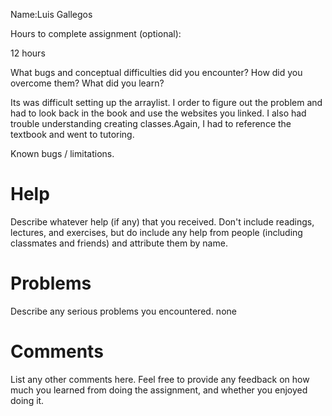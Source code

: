 Name:Luis Gallegos
 
Hours to complete assignment (optional):

12 hours

What bugs and conceptual difficulties did you encounter?  How did you
overcome them?  What did you learn?


Its was difficult setting up the arraylist. I order to figure out the problem and had to look back in the book and use the websites you linked.
I also had trouble understanding creating classes.Again, I had to reference the textbook and went to tutoring.

Known bugs / limitations.


# Help

Describe whatever help (if any) that you received.
Don't include readings, lectures, and exercises, but do
include any help from people (including classmates and friends) and
attribute them by name.


# Problems

Describe any serious problems you encountered.
none
# Comments

List any other comments here. Feel free to provide any feedback
on how much you learned from doing the assignment, and whether
you enjoyed doing it.